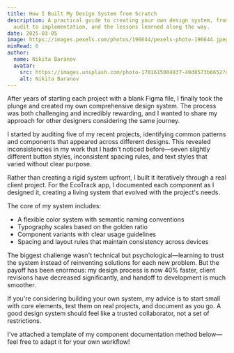 ```yaml
---
title: How I Built My Design System from Scratch
description: A practical guide to creating your own design system, from initial
  audit to implementation, and the lessons learned along the way.
date: 2025-03-05
image: https://images.pexels.com/photos/196644/pexels-photo-196644.jpeg?auto=compress&cs=tinysrgb&w=1260&h=750&dpr=1
minRead: 6
author:
  name: Nikita Baranov
  avatar:
    src: https://images.unsplash.com/photo-1701615004837-40d8573b6652?q=80&w=1480&auto=format&fit=crop&ixlib=rb-4.0.3&ixid=M3wxMjA3fDB8MHxwaG90by1wYWdlfHx8fGVufDB8fHx8fA%3D%3D
    alt: Nikita Baranov
---
```


After years of starting each project with a blank Figma file, I finally took the plunge and created my own comprehensive design system. The process was both challenging and incredibly rewarding, and I wanted to share my approach for other designers considering the same journey.

I started by auditing five of my recent projects, identifying common patterns and components that appeared across different designs. This revealed inconsistencies in my work that I hadn't noticed before—seven slightly different button styles, inconsistent spacing rules, and text styles that varied without clear purpose.

Rather than creating a rigid system upfront, I built it iteratively through a real client project. For the EcoTrack app, I documented each component as I designed it, creating a living system that evolved with the project's needs.

The core of my system includes:

- A flexible color system with semantic naming conventions
- Typography scales based on the golden ratio
- Component variants with clear usage guidelines
- Spacing and layout rules that maintain consistency across devices

The biggest challenge wasn't technical but psychological—learning to trust the system instead of reinventing solutions for each new problem. But the payoff has been enormous: my design process is now 40% faster, client revisions have decreased significantly, and handoff to development is much smoother.

If you're considering building your own system, my advice is to start small with core elements, test them on real projects, and document as you go. A good design system should feel like a trusted collaborator, not a set of restrictions.

I've attached a template of my component documentation method below—feel free to adapt it for your own workflow!

